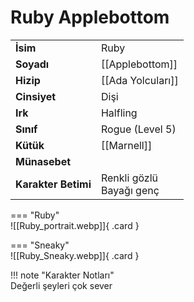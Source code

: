 # Ruby Applebottom  
  
<div class="grid" markdown>  
  
|  |  |  
|---|---|  
| **İsim** | Ruby |  
| **Soyadı** | [[Applebottom]] |  
| **Hizip** | [[Ada Yolcuları]] |  
| **Cinsiyet** | Dişi |  
| **Irk** | Halfling |  
| **Sınıf** | Rogue (Level 5) |  
| **Kütük** | [[Marnell]] |  
| **Münasebet** |  |  
| **Karakter Betimi** | Renkli gözlü<br>Bayağı genç |  
  
  
=== "Ruby"  
	![[Ruby_portrait.webp]]{ .card }  
  
=== "Sneaky"  
	![[Ruby_Sneaky.webp]]{ .card }  
  
</div>  
  
!!! note "Karakter Notları"  
	Değerli şeyleri çok sever   